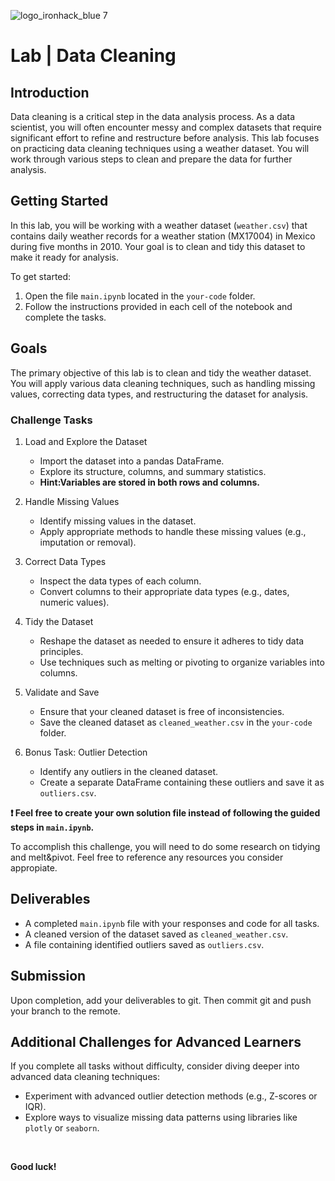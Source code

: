 ![logo_ironhack_blue 7](https://user-images.githubusercontent.com/23629340/40541063-a07a0a8a-601a-11e8-91b5-2f13e4e6b441.png)

# Lab | Data Cleaning

## Introduction

Data cleaning is a critical step in the data analysis process. As a data scientist, you will often encounter messy and complex datasets that require significant effort to refine and restructure before analysis. This lab focuses on practicing data cleaning techniques using a weather dataset. You will work through various steps to clean and prepare the data for further analysis.

## Getting Started

In this lab, you will be working with a weather dataset (`weather.csv`) that contains daily weather records for a weather station (MX17004) in Mexico during five months in 2010. Your goal is to clean and tidy this dataset to make it ready for analysis.

To get started:

1. Open the file `main.ipynb` located in the `your-code` folder.
2. Follow the instructions provided in each cell of the notebook and complete the tasks.

## Goals

The primary objective of this lab is to clean and tidy the weather dataset. You will apply various data cleaning techniques, such as handling missing values, correcting data types, and restructuring the dataset for analysis.

### Challenge Tasks

1. Load and Explore the Dataset
   - Import the dataset into a pandas DataFrame.
   - Explore its structure, columns, and summary statistics.
   - **Hint:Variables are stored in both rows and columns.**

2. Handle Missing Values
   - Identify missing values in the dataset.
   - Apply appropriate methods to handle these missing values (e.g., imputation or removal).

3. Correct Data Types
   - Inspect the data types of each column.
   - Convert columns to their appropriate data types (e.g., dates, numeric values).

4. Tidy the Dataset
   - Reshape the dataset as needed to ensure it adheres to tidy data principles.
   - Use techniques such as melting or pivoting to organize variables into columns.

5. Validate and Save
   - Ensure that your cleaned dataset is free of inconsistencies.
   - Save the cleaned dataset as `cleaned_weather.csv` in the `your-code` folder.

6. Bonus Task: Outlier Detection
   - Identify any outliers in the cleaned dataset.
   - Create a separate DataFrame containing these outliers and save it as `outliers.csv`.

**:exclamation: Feel free to create your own solution file instead of following the guided steps in `main.ipynb`.**

To accomplish this challenge, you will need to do some research on tidying and melt&pivot. Feel free to reference any resources you consider appropiate.

## Deliverables

- A completed `main.ipynb` file with your responses and code for all tasks.
- A cleaned version of the dataset saved as `cleaned_weather.csv`.
- A file containing identified outliers saved as `outliers.csv`.

## Submission

Upon completion, add your deliverables to git. Then commit git and push your branch to the remote.

## Additional Challenges for Advanced Learners

If you complete all tasks without difficulty, consider diving deeper into advanced data cleaning techniques:
- Experiment with advanced outlier detection methods (e.g., Z-scores or IQR).
- Explore ways to visualize missing data patterns using libraries like `plotly` or `seaborn`.

<br>

**Good luck!**